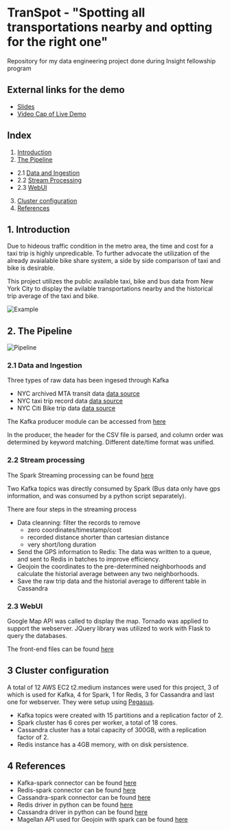 # TranSpot - "Spotting all transportations nearby and optting for the right one"
Repository for my data engineering project done during Insight fellowship program

## External links for the demo

 * [Slides](http://www.bit.ly/transpot_slides)
 * [Video Cap of Live Demo](http://www.bit.ly/transpot_video)

 ## Index

1. [Introduction](README.md#1-introduction)
2. [The Pipeline](README.md#2-the-pipeline)
 * 2.1 [Data and Ingestion](README.md#21-ingestion)
 * 2.2 [Stream Processing](README.md#22-streaming)
 * 2.3 [WebUI](README.md#23-webui)
3. [Cluster configuration](README.md#3-cluster-configuration)
4. [References](README.md#4-references)

## 1. Introduction

Due to hideous traffic condition in the metro area, the time and cost for a taxi trip is highly unpredicable. To further advocate the utilization of the already avaialable bike share system, a side by side comparison of taxi and bike is desirable.

This project utilizes the public available taxi, bike and bus data from New York City to display the avilable transportations nearby and the historical trip average of the taxi and bike.

![Example](https://github.com/funfine/transpot/blob/master/demo.png)

## 2. The Pipeline


![Pipeline](https://github.com/funfine/transpot/blob/master/pipeline.png)


### 2.1 Data and Ingestion

 Three types of raw data has been ingesed through Kafka
  - NYC archived MTA transit data [data source](http://data.beta.nyc/dataset/unofficial-mta-transit-data-archive/resource/106dd52f-8755-40a0-aa3d-dfa6195a8d21)
  - NYC taxi trip record data [data source](http://www.nyc.gov/html/tlc/html/about/trip_record_data.shtml)
  - NYC Citi Bike trip data [data source](https://s3.amazonaws.com/tripdata/index.html)

 The Kafka producer module can be accessed from [here](https://github.com/funfine/transpot/tree/master/DataIngestion)

 In the producer, the header for the CSV file is parsed, and column order was determined by keyword matching. Different date/time format was unified.

 ### 2.2 Stream processing

The Spark Streaming processing can be found [here](https://github.com/funfine/transpot/blob/master/StreamProcessing/src/main/scala/com/insightde2017/App.scala)

Two Kafka topics was directly consumed by Spark (Bus data only have gps information, and was consumed by a python script separately).

There are four steps in the streaming process
 - Data cleanning: filter the records to remove
    * zero coordinates/timestamp/cost
    * recorded distance shorter than cartesian distance
    * very short/long duration         
 - Send the GPS information to Redis: The data was written to a queue, and sent to Redis in batches to improve efficiency.
 - Geojoin the coordinates to the pre-determined neighborhoods and calculate the historial average between any two neighborhoods.
 - Save the raw trip data and the historial average to different table in Cassandra

###  2.3 WebUI

Google Map API was called to display the map. Tornado was applied to support the webserver. JQuery library was utilized to work with Flask to query the databases.

The front-end files can be found [here](https://github.com/funfine/transpot/tree/master/WebUI)

## 3 Cluster configuration
A total of 12 AWS EC2 t2.medium instances were used for this project, 3 of which is used for Kafka, 4 for Spark, 1 for Redis, 3 for Cassandra and last one for webserver. They were setup using [Pegasus](https://github.com/InsightDataScience/pegasus).

* Kafka topics were created with 15 partitions and a replication factor of 2.
* Spark cluster has 6 cores per worker, a total of 18 cores.
* Cassandra cluster has a total capacity of 300GB, with a replication factor of 2.
* Redis instance has a 4GB memory, with on disk persistence.

## 4 References

- Kafka-spark connector can be found [here](https://spark.apache.org/docs/2.1.1/streaming-kafka-0-8-integration.html)
- Redis-spark connector can be found [here](https://github.com/debasishg/scala-redis)
- Cassandra-spark connector can be found [here](https://github.com/datastax/spark-cassandra-connector)
- Redis driver in python can be found [here](https://github.com/andymccurdy/redis-py)
- Cassandra driver in python can be found [here](https://github.com/datastax/python-driver)
- Magellan API used for Geojoin with spark can be found [here](https://github.com/harsha2010/magellan)
